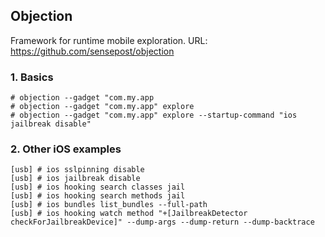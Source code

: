 ## Objection

Framework for runtime mobile exploration. 
URL: https://github.com/sensepost/objection

### 1. Basics

```
# objection --gadget "com.my.app
# objection --gadget "com.my.app" explore
# objection --gadget "com.my.app" explore --startup-command "ios jailbreak disable"
```

### 2. Other iOS examples

```
[usb] # ios sslpinning disable
[usb] # ios jailbreak disable
[usb] # ios hooking search classes jail
[usb] # ios hooking search methods jail
[usb] # ios bundles list_bundles --full-path
[usb] # ios hooking watch method "+[JailbreakDetector checkForJailbreakDevice]" --dump-args --dump-return --dump-backtrace
```
